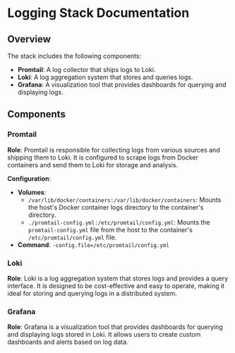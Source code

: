 # Logging Stack Documentation

## Overview

The stack includes the following components:

- **Promtail**: A log collector that ships logs to Loki.
- **Loki**: A log aggregation system that stores and queries logs.
- **Grafana**: A visualization tool that provides dashboards for querying and displaying logs.

## Components

### Promtail

**Role**: Promtail is responsible for collecting logs from various sources and shipping them to Loki. It is configured to scrape logs from Docker containers and send them to Loki for storage and analysis.

**Configuration**:
- **Volumes**:
  - `/var/lib/docker/containers:/var/lib/docker/containers`: Mounts the host's Docker container logs directory to the container's directory.
  - `./promtail-config.yml:/etc/promtail/config.yml`: Mounts the `promtail-config.yml` file from the host to the container's `/etc/promtail/config.yml` file.
- **Command**: `-config.file=/etc/promtail/config.yml`

### Loki

**Role**: Loki is a log aggregation system that stores logs and provides a query interface. It is designed to be cost-effective and easy to operate, making it ideal for storing and querying logs in a distributed system.


### Grafana

**Role**: Grafana is a visualization tool that provides dashboards for querying and displaying logs stored in Loki. It allows users to create custom dashboards and alerts based on log data.
